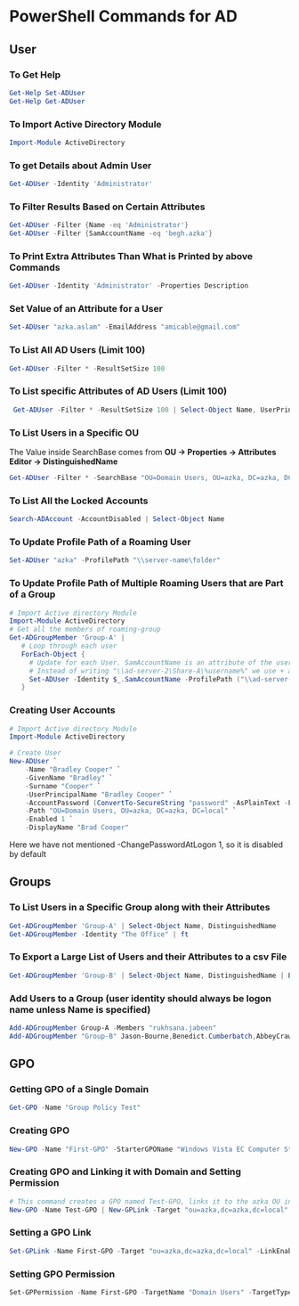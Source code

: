 # PowerShell Commands for AD
## User
### To Get Help
```ps1
Get-Help Set-ADUser
Get-Help Get-ADUser
```
### To Import Active Directory Module
```ps1
Import-Module ActiveDirectory
```
### To get Details about Admin User
```ps1
Get-ADUser -Identity 'Administrator'
```
### To Filter Results Based on Certain Attributes
```ps1
Get-ADUser -Filter {Name -eq 'Administrator'}
Get-ADUser -Filter {SamAccountName -eq 'begh.azka'}
```
### To Print Extra Attributes Than What is Printed by above Commands
```ps1
Get-ADUser -Identity 'Administrator' -Properties Description
```
### Set Value of an Attribute for a User
```ps1
Set-ADUser "azka.aslam" -EmailAddress "amicable@gmail.com"
```
### To List All AD Users (Limit 100)
```ps1
Get-ADUser -Filter * -ResultSetSize 100
```
### To List specific Attributes of AD Users (Limit 100)
```ps1
 Get-ADUser -Filter * -ResultSetSize 100 | Select-Object Name, UserPrincipalName, Enabled, lastLogon
```
### To List Users in a Specific OU
The Value inside SearchBase comes from **OU -> Properties -> Attributes Editor -> DistinguishedName**
```ps1
Get-ADUser -Filter * -SearchBase "OU=Domain Users, OU=azka, DC=azka, DC=local" | Select-Object Name
```

### To List All the Locked Accounts
```ps1
Search-ADAccount -AccountDisabled | Select-Object Name 
```
### To Update Profile Path of a Roaming User
```ps1
Set-ADUser "azka" -ProfilePath "\\server-name\folder"
```
### To Update Profile Path of Multiple Roaming Users that are Part of a Group
```ps1
# Import Active directory Module
Import-Module ActiveDirectory
# Get all the members of roaming-group
Get-ADGroupMember 'Group-A' |
   # Loop through each user
   ForEach-Object {
     # Update for each User. SamAccountName is an attribute of the user.
     # Instead of writing "\\ad-server-2\Share-A\%username%" we use + and the user name (same as SamAccountName)
     Set-ADUser -Identity $_.SamAccountName -ProfilePath ("\\ad-server-2\Share-A\" + $_.SamAccountName)
   }
```
### Creating User Accounts
```ps1
# Import Active directory Module
Import-Module ActiveDirectory

# Create User
New-ADUser `
    -Name "Bradley Cooper" `
    -GivenName "Bradley" `
    -Surname "Cooper" `
    -UserPrincipalName "Bradley Cooper" `
    -AccountPassword (ConvertTo-SecureString "password" -AsPlainText -Force) `
    -Path "OU=Domain Users, OU=azka, DC=azka, DC=local" `
    -Enabled 1 `
    -DisplayName "Brad Cooper"
```
Here we have not mentioned -ChangePasswordAtLogon 1, so it is disabled by default
## Groups
### To List Users in a Specific Group along with their Attributes
```ps1
Get-ADGroupMember 'Group-A' | Select-Object Name, DistinguishedName
Get-ADGroupMember -Identity "The Office" | ft
```
### To Export a Large List of Users and their Attributes to a csv File
```ps1
Get-ADGroupMember 'Group-B' | Select-Object Name, DistinguishedName | Export-Csv "C:\Users\azka.aslam\Desktop\myusers.csv"
```
### Add Users to a Group (user identity should always be logon name unless Name is specified)
```ps1
Add-ADGroupMember Group-A -Members "rukhsana.jabeen"
Add-ADGroupMember "Group-B" Jason-Bourne,Benedict.Cumberbatch,AbbeyCrawford,AbbeyEckels (Bulk Adding)
```
## GPO
### Getting GPO of a Single Domain
```ps1
Get-GPO -Name "Group Policy Test"
```
### Creating GPO
```ps1
New-GPO -Name "First-GPO" -StarterGPOName "Windows Vista EC Computer Starter GPO"
```
### Creating GPO and Linking it with Domain and Setting Permission
```ps1
# This command creates a GPO named Test-GPO, links it to the azka OU in the azka.local domain, and grants the Marketing Admins security group permissions to edit the GPO.
New-GPO -Name Test-GPO | New-GPLink -Target "ou=azka,dc=azka,dc=local" | Set-GPPermissions -PermissionLevel gpoedit -TargetName "Marketing Admins" -TargetType Group
```
### Setting a GPO Link
```ps1
Set-GPLink -Name First-GPO -Target "ou=azka,dc=azka,dc=local" -LinkEnabled Yes
```
### Setting GPO Permission 
```ps1
Set-GPPermission -Name First-GPO -TargetName "Domain Users" -TargetType Group -PermissionLevel GpoRead
```

